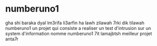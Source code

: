 # numberuno1
gha shi baraka dyal lm3rifa li3arfin
ha lawh zilawah 7rki dik tilawah 
numberuno1 un projet qui consiste a realiser un test d'intrusion sur un system d'information nomme numberuno1 7it lamajbtsh meilleur projet anta7r
